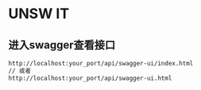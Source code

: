 # UNSW IT

## 进入swagger查看接口

```bash
http://localhost:your_port/api/swagger-ui/index.html
// 或者
http://localhost:your_port/api/swagger-ui.html
```


